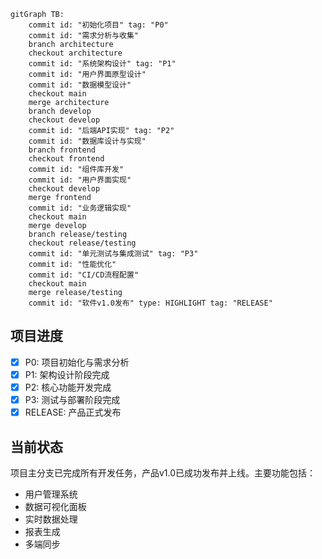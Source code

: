 ```mermaid
gitGraph TB:
    commit id: "初始化项目" tag: "P0"
    commit id: "需求分析与收集"
    branch architecture
    checkout architecture
    commit id: "系统架构设计" tag: "P1"
    commit id: "用户界面原型设计"
    commit id: "数据模型设计"
    checkout main
    merge architecture
    branch develop
    checkout develop
    commit id: "后端API实现" tag: "P2"
    commit id: "数据库设计与实现"
    branch frontend
    checkout frontend
    commit id: "组件库开发"
    commit id: "用户界面实现"
    checkout develop
    merge frontend
    commit id: "业务逻辑实现"
    checkout main
    merge develop
    branch release/testing
    checkout release/testing
    commit id: "单元测试与集成测试" tag: "P3" 
    commit id: "性能优化"
    commit id: "CI/CD流程配置"
    checkout main
    merge release/testing
    commit id: "软件v1.0发布" type: HIGHLIGHT tag: "RELEASE"
```

## 项目进度

- [x] P0: 项目初始化与需求分析
- [x] P1: 架构设计阶段完成
- [x] P2: 核心功能开发完成
- [x] P3: 测试与部署阶段完成
- [x] RELEASE: 产品正式发布

## 当前状态

项目主分支已完成所有开发任务，产品v1.0已成功发布并上线。主要功能包括：

- 用户管理系统
- 数据可视化面板
- 实时数据处理
- 报表生成
- 多端同步 